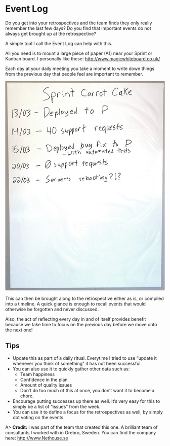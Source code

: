 # Event Log

Do you get into your retrospectives and the team finds they only really remember the last few days? Do you find that important events do not always get brought up at the retrospective?

A simple tool I call the Event Log can help with this.

All you need is to mount a large piece of paper (A1) near your Sprint or Kanban board. I personally like these: <http://www.magicwhiteboard.co.uk/>

Each day at your daily meeting you take a moment to write down things from the previous day that people feel are important to remember.

![Event Log](images/event-log.jpg)

This can then be brought along to the retrospective either as is, or compiled into a timeline. A quick glance is enough to recall events that would otherwise be forgotten and never discussed. 

Also, the act of reflecting every day in and of itself provides benefit because we take time to focus on the previous day before we move onto the next one!

## Tips
- Update this as part of a daily ritual. Everytime I tried to use “update it whenever you think of something” it has not been successful.
- You can also use it to quickly gather other data such as:
  * Team happiness
  * Confidence in the plan
  * Amount of quality issues
  * Don’t do too much of this at once, you don’t want it to become a chore.
- Encourage putting successes up there as well. It’s very easy for this to simply be a list of “issues” from the week.
- You can use it to define a focus for the retrospectives as well, by simply dot voting on the events.

A> **Credit:** I was part of the team that created this one. A brilliant team of consultants I worked with in Örebro, Sweden. You can find the company here: <http://www.Nethouse.se>
